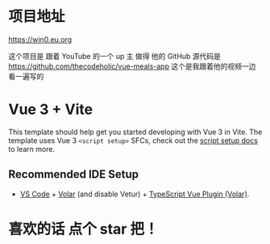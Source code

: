# 项目地址 
https://win0.eu.org


这个项目是 跟着 YouTube 的一个 up 主 做得
他的 GitHub 源代码是 https://github.com/thecodeholic/vue-meals-app
这个是我跟着他的视频一边看一遍写的

# Vue 3 + Vite

This template should help get you started developing with Vue 3 in Vite. The template uses Vue 3 `<script setup>` SFCs, check out the [script setup docs](https://v3.vuejs.org/api/sfc-script-setup.html#sfc-script-setup) to learn more.

## Recommended IDE Setup

- [VS Code](https://code.visualstudio.com/) + [Volar](https://marketplace.visualstudio.com/items?itemName=Vue.volar) (and disable Vetur) + [TypeScript Vue Plugin (Volar)](https://marketplace.visualstudio.com/items?itemName=Vue.vscode-typescript-vue-plugin).

# 喜欢的话 点个 star 把！
